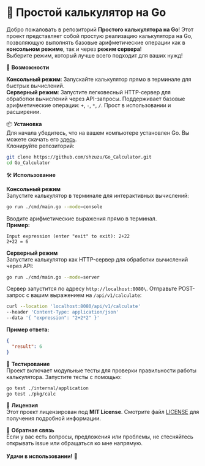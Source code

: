 # 🧮 **Простой калькулятор на Go**

Добро пожаловать в репозиторий **Простого калькулятора на Go**! Этот проект представляет собой простую реализацию калькулятора на Go, позволяющую выполнять базовые арифметические операции как в **консольном режиме**, так и через **режим сервера**!\
Выберите режим, который лучше всего подходит для ваших нужд!

🚀 **Возможности**

**Консольный режим**: Запускайте калькулятор прямо в терминале для быстрых вычислений.\
**Серверный режим**: Запустите легковесный HTTP-сервер для обработки вычислений через API-запросы. Поддерживает базовые арифметические операции: `+`, `-`, `*`, `/`. Прост в использовании и расширении.

📦 **Установка**\
Для начала убедитесь, что на вашем компьютере установлен Go. Вы можете скачать его [здесь](https://golang.org/dl/).\
Клонируйте репозиторий:

```bash
git clone https://github.com/shzuzu/Go_Calculator.git
cd Go_Calculator

```

🛠️ **Использование**

**Консольный режим**\
Запустите калькулятор в терминале для интерактивных вычислений:

```bash
go run ./cmd/main.go --mode=console
```

Вводите арифметические выражения прямо в терминал.\
**Пример:**

```
Input expression (enter "exit" to exit): 2+22
2+22 = 6

```

**Серверный режим**\
Запустите калькулятор как HTTP-сервер для обработки вычислений через API:

```bash
go run ./cmd/main.go --mode=server
```

Сервер запустится по адресу `http://localhost:8080\`. Отправьте POST-запрос с вашим выражением на `/api/v1/calculate`:

```bash
curl --location 'localhost:8080/api/v1/calculate'
--header 'Content-Type: application/json'
--data '{ "expression": "2+2*2" }'
```

**Пример ответа:**

```json
{
  "result": 6
}
```

🧪 **Тестирование**\
Проект включает модульные тесты для проверки правильности работы калькулятора. Запустите тесты с помощью:

```bash
go test ./internal/application
go test ./pkg/calc
```

📜 **Лицензия**\
Этот проект лицензирован под **MIT License**. Смотрите файл [LICENSE](./LICENSE) для получения подробной информации.

💬 **Обратная связь**\
Если у вас есть вопросы, предложения или проблемы, не стесняйтесь открывать issue или обращаться ко мне напрямую.
\
\
**Удачи в использовании!** 🎉
